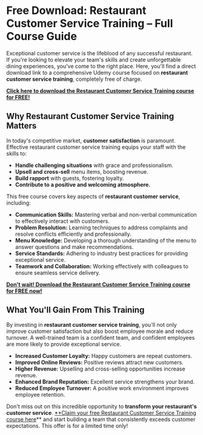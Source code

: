# Free Download: Restaurant Customer Service Training – Full Course Guide

Exceptional customer service is the lifeblood of any successful restaurant. If you're looking to elevate your team's skills and create unforgettable dining experiences, you've come to the right place. Here, you'll find a direct download link to a comprehensive Udemy course focused on **restaurant customer service training**, completely free of charge.

[**Click here to download the Restaurant Customer Service Training course for FREE!**](https://udemywork.com/restaurant-customer-service-training)

## Why Restaurant Customer Service Training Matters

In today's competitive market, **customer satisfaction** is paramount. Effective restaurant customer service training equips your staff with the skills to:

*   **Handle challenging situations** with grace and professionalism.
*   **Upsell and cross-sell** menu items, boosting revenue.
*   **Build rapport** with guests, fostering loyalty.
*   **Contribute to a positive and welcoming atmosphere.**

This free course covers key aspects of **restaurant customer service**, including:

*   **Communication Skills:** Mastering verbal and non-verbal communication to effectively interact with customers.
*   **Problem Resolution:** Learning techniques to address complaints and resolve conflicts efficiently and professionally.
*   **Menu Knowledge:** Developing a thorough understanding of the menu to answer questions and make recommendations.
*   **Service Standards:** Adhering to industry best practices for providing exceptional service.
*   **Teamwork and Collaboration:** Working effectively with colleagues to ensure seamless service delivery.

[**Don't wait! Download the Restaurant Customer Service Training course for FREE now!**](https://udemywork.com/restaurant-customer-service-training)

## What You'll Gain From This Training

By investing in **restaurant customer service training**, you'll not only improve customer satisfaction but also boost employee morale and reduce turnover. A well-trained team is a confident team, and confident employees are more likely to provide exceptional service.

*   **Increased Customer Loyalty:** Happy customers are repeat customers.
*   **Improved Online Reviews:** Positive reviews attract new customers.
*   **Higher Revenue:** Upselling and cross-selling opportunities increase revenue.
*   **Enhanced Brand Reputation:** Excellent service strengthens your brand.
*   **Reduced Employee Turnover:** A positive work environment improves employee retention.

Don't miss out on this incredible opportunity to **transform your restaurant's customer service**. [**Claim your free Restaurant Customer Service Training course here](https://udemywork.com/restaurant-customer-service-training)** and start building a team that consistently exceeds customer expectations. This offer is for a limited time only!
